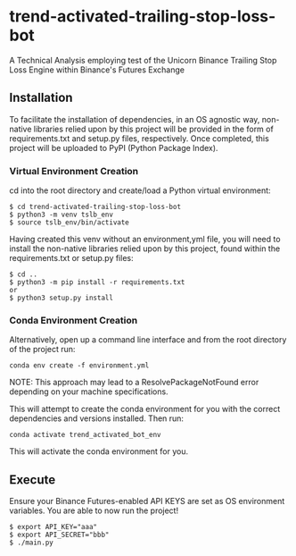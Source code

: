 # trend-activated-trailing-stop-loss-bot
A Technical Analysis employing test of the Unicorn Binance Trailing Stop Loss Engine within Binance's Futures Exchange

## Installation
To facilitate the installation of dependencies, in an OS agnostic way, non-native libraries relied upon by this project will be provided in the form of requirements.txt and setup.py files, respectively. Once completed, this project will be uploaded to PyPI (Python Package Index).

### Virtual Environment Creation
cd into the root directory and create/load a Python virtual environment:
```
$ cd trend-activated-trailing-stop-loss-bot
$ python3 -m venv tslb_env
$ source tslb_env/bin/activate
```
Having created this venv without an environment,yml file, you will need to install the non-native libraries relied upon by this project, found within the requirements.txt or setup.py files:
```
$ cd ..
$ python3 -m pip install -r requirements.txt 
or
$ python3 setup.py install
```

### Conda Environment Creation
Alternatively, open up a command line interface and from the root directory of the project run:
```
conda env create -f environment.yml
```
NOTE: This approach may lead to a ResolvePackageNotFound error depending on your machine specifications.

This will attempt to create the conda environment for you with the correct dependencies and versions installed. Then run:
```
conda activate trend_activated_bot_env
```
This will activate the conda environment for you. 

## Execute
Ensure your Binance Futures-enabled API KEYS are set as OS environment variables.
You are able to now run the project!
```
$ export API_KEY="aaa"
$ export API_SECRET="bbb"
$ ./main.py
```
